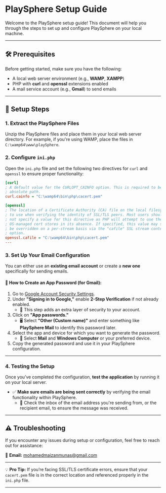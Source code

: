 # PlaySphere Setup Guide

Welcome to the PlaySphere setup guide! This document will help you through the steps to set up and configure PlaySphere on your local machine.

---

## 🛠️ Prerequisites

Before getting started, make sure you have the following:

- A local web server environment (e.g., **WAMP**, **XAMPP**)
- PHP with **curl** and **openssl** extensions enabled
- A mail service account (e.g., **Gmail**) to send emails

---

## 📝 Setup Steps

### 1. Extract the PlaySphere Files
Unzip the PlaySphere files and place them in your local web server directory. For example, if you're using WAMP, place the files in `C:\wamp64\www\playSphere`.

### 2. Configure `ini.php`
Open the `ini.php` file and set the following two directives for `curl` and `openssl` to ensure proper functionality:

```ini
[curl]
; A default value for the CURLOPT_CAINFO option. This is required to be an
; absolute path.
curl.cainfo = "C:\wamp64\bin\php\cacert.pem"

[openssl]
; The location of a Certificate Authority (CA) file on the local filesystem
; to use when verifying the identity of SSL/TLS peers. Most users should
; not specify a value for this directive as PHP will attempt to use the
; OS-managed cert stores in its absence. If specified, this value may still
; be overridden on a per-stream basis via the "cafile" SSL stream context
; option.
openssl.cafile = "C:\wamp64\bin\php\cacert.pem"
---
```
### 3. Set Up Your Email Configuration

You can either use an **existing email account** or create a **new one** specifically for sending emails.

#### 🔑 How to Create an App Password (for Gmail):
1. Go to [Google Account Security Settings](https://myaccount.google.com/security).
2. Under **"Signing in to Google,"** enable **2-Step Verification** if not already enabled. 
    - 🔐 This step adds an extra layer of security to your account.
3. Click on **"App passwords."**
    - 🖥️ Select **"Other (Custom name)"** and enter something like **PlaySphere Mail** to identify this password later.
4. Select the app and device for which you want to generate the password.
    - 📱 Select **Mail** and **Windows Computer** or your preferred device.
5. Copy the generated password and use it in your PlaySphere configuration.

---

### 4. Testing the Setup

Once you’ve completed the configuration, **test the application** by running it on your local server. 

- ✅ **Make sure emails are being sent correctly** by verifying the email functionality within PlaySphere.
    - 📧 Check the inbox of the email address you're sending from, or the recipient email, to ensure the message was received.

---

## ⚠️ Troubleshooting

If you encounter any issues during setup or configuration, feel free to reach out for assistance:

📧 **Email:** [mohamedmaizanmunas@gmail.com](mailto:mohamedmaizanmunas@gmail.com)

---

💡 **Pro Tip:** If you’re facing SSL/TLS certificate errors, ensure that your `cacert.pem` file is in the correct location and referenced properly in the `ini.php` file.

---


